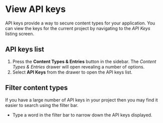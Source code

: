 # View API keys
API keys provide a way to secure content types for your application. You can view the keys for the current project by navigating to the *API Keys* listing screen.

## API keys list
1. Press the **Content Types & Entries** button in the sidebar. The *Content Types & Entries* drawer will open revealing a number of options.
2. Select **API Keys** from the drawer to open the API keys list.

## Filter content types
If you have a large number of API keys in your project then you may find it easier to search using the filter bar.

- Type a word in the filter bar to narrow down the API keys displayed.
